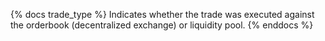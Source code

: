 {% docs trade_type %}
Indicates whether the trade was executed against the orderbook (decentralized exchange) or liquidity pool.
{% enddocs %}
